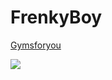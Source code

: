 # FrenkyBoy
<html>
  <body
   <h1> <a href="https://www.gyms4you.com/en/">Gymsforyou </h1>
   <main>
    <p><a target"_blank" href="https://www.gyms4you.com/en/"><img src="https://www.mojkvart.hr/lang/stranica/wsfoto/156753.jpg"</a>
    </main>
   </body>
  </html>
